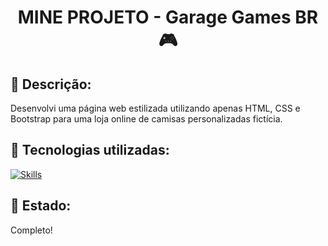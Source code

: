 <h1 align="center">MINE PROJETO - Garage Games BR 🎮</h1>

## :memo: Descrição:
Desenvolvi uma página web estilizada utilizando apenas HTML, CSS e Bootstrap para uma loja online de camisas personalizadas fictícia.

## :wrench: Tecnologias utilizadas:
[![Skills](https://skillicons.dev/icons?i=vscode,html,css,bootstrap,&theme=light)](https://skillicons.dev)

## 🧭 Estado:
Completo!
